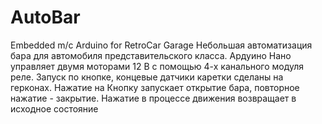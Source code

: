 # AutoBar
Embedded m/c Arduino for RetroCar Garage
Небольшая автоматизация бара для автомобиля представительского класса.
Ардуино Нано управляет двумя моторами 12 В с помощью 4-х канального модуля реле.
Запуск по кнопке, концевые датчики каретки сделаны на герконах.
Нажатие на Кнопку запускает открытие бара, повторное нажатие - закрытие.
Нажатие в процессе движения возвращает в исходное состояние
